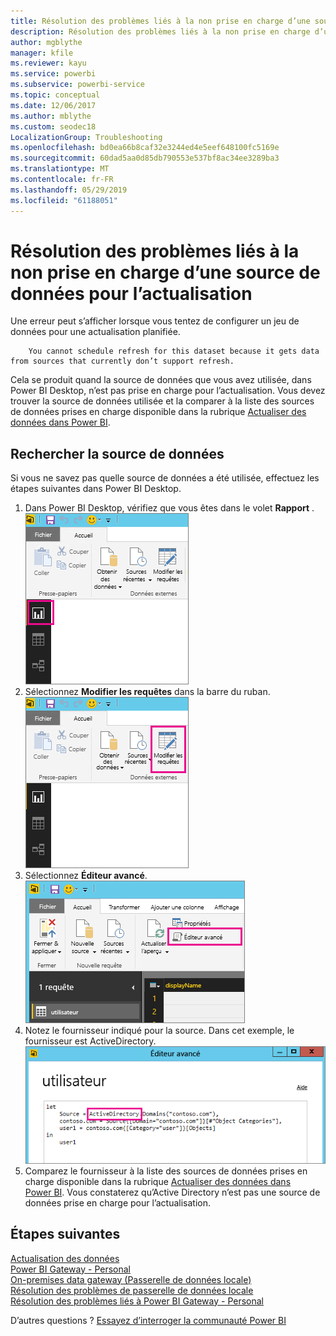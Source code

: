```yaml
---
title: Résolution des problèmes liés à la non prise en charge d’une source de données pour l’actualisation
description: Résolution des problèmes liés à la non prise en charge d’une source de données pour l’actualisation
author: mgblythe
manager: kfile
ms.reviewer: kayu
ms.service: powerbi
ms.subservice: powerbi-service
ms.topic: conceptual
ms.date: 12/06/2017
ms.author: mblythe
ms.custom: seodec18
LocalizationGroup: Troubleshooting
ms.openlocfilehash: bd0ea66b8caf32e3244ed4e5eef648100fc5169e
ms.sourcegitcommit: 60dad5aa0d85db790553e537bf8ac34ee3289ba3
ms.translationtype: MT
ms.contentlocale: fr-FR
ms.lasthandoff: 05/29/2019
ms.locfileid: "61188051"
---
```

# <a name="troubleshooting-unsupported-data-source-for-refresh"></a>Résolution des problèmes liés à la non prise en charge d’une source de données pour l’actualisation
Une erreur peut s’afficher lorsque vous tentez de configurer un jeu de données pour une actualisation planifiée.

        You cannot schedule refresh for this dataset because it gets data from sources that currently don’t support refresh.

Cela se produit quand la source de données que vous avez utilisée, dans Power BI Desktop, n’est pas prise en charge pour l’actualisation. Vous devez trouver la source de données utilisée et la comparer à la liste des sources de données prises en charge disponible dans la rubrique [Actualiser des données dans Power BI](refresh-data.md). 

## <a name="find-the-data-source"></a>Rechercher la source de données
Si vous ne savez pas quelle source de données a été utilisée, effectuez les étapes suivantes dans Power BI Desktop.  

1. Dans Power BI Desktop, vérifiez que vous êtes dans le volet **Rapport** .  
   ![Volet Rapport Desktop](media/service-admin-troubleshoot-unsupported-data-source-for-refresh/tshoot-report-pane.png)
2. Sélectionnez **Modifier les requêtes** dans la barre du ruban.  
   ![Modifier les requêtes](media/service-admin-troubleshoot-unsupported-data-source-for-refresh/tshoot-edit-queries.png)
3. Sélectionnez **Éditeur avancé**.  
   ![Éditeur avancé](media/service-admin-troubleshoot-unsupported-data-source-for-refresh/tshoot-advanced-editor.png)
4. Notez le fournisseur indiqué pour la source.  Dans cet exemple, le fournisseur est ActiveDirectory.  
   ![Fournisseur de source de données](media/service-admin-troubleshoot-unsupported-data-source-for-refresh/tshoot-provider.png)
5. Comparez le fournisseur à la liste des sources de données prises en charge disponible dans la rubrique [Actualiser des données dans Power BI](refresh-data.md).  Vous constaterez qu’Active Directory n’est pas une source de données prise en charge pour l’actualisation.  

## <a name="next-steps"></a>Étapes suivantes
[Actualisation des données](refresh-data.md)  
[Power BI Gateway - Personal](service-gateway-personal-mode.md)  
[On-premises data gateway (Passerelle de données locale)](service-gateway-onprem.md)  
[Résolution des problèmes de passerelle de données locale](service-gateway-onprem-tshoot.md)  
[Résolution des problèmes liés à Power BI Gateway - Personal](service-admin-troubleshooting-power-bi-personal-gateway.md)  

D’autres questions ? [Essayez d’interroger la communauté Power BI](http://community.powerbi.com/)

